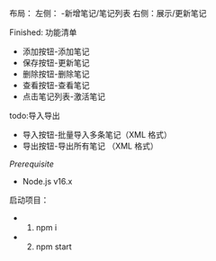布局：
左侧： -新增笔记/笔记列表
右侧：展示/更新笔记

Finished: 功能清单
- 添加按钮-添加笔记
- 保存按钮-更新笔记
- 删除按钮-删除笔记
- 查看按钮-查看笔记
- 点击笔记列表-激活笔记

todo:导入导出
- 导入按钮-批量导入多条笔记（XML 格式）
- 导出按钮-导出所有笔记 （XML 格式）

*Prerequisite*
- Node.js v16.x

启动项目：
- 1.  npm i
- 2.  npm start